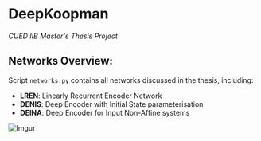 # DeepKoopman
*CUED IIB Master's Thesis Project*

## Networks Overview:
Script `networks.py` contains all networks discussed in the thesis, including:
- **LREN**: Linearly Recurrent Encoder Network
- **DENIS**: Deep Encoder with Initial State parameterisation
- **DEINA**: Deep Encoder for Input Non-Affine systems

![Imgur](https://imgur.com/PdJpo7C)


